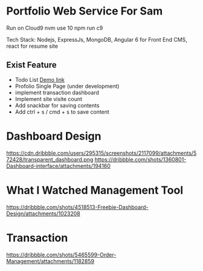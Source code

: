 # Portfolio Web Service For Sam

Run on Cloud9
nvm use 10
npm run c9

Tech Stack: Nodejs, ExpressJs, MongoDB, Angular 6 for Front End CMS, react for resume site

## Exist Feature

* Todo List [Demo link](https://samliweisen.github.io/#/todo)
* Profolio Single Page (under development)
* implement transaction dashboard
* Implement site visite count
* Add snackbar for saving contents
* Add ctrl + s / cmd + s to save content

# Dashboard Design
https://cdn.dribbble.com/users/295315/screenshots/2117099/attachments/572428/transparent_dashboard.png
https://dribbble.com/shots/1360801-Dashboard-interface/attachments/194160

# What I Watched Management Tool
https://dribbble.com/shots/4518513-Freebie-Dashboard-Design/attachments/1023208

# Transaction
https://dribbble.com/shots/5465599-Order-Management/attachments/1182859